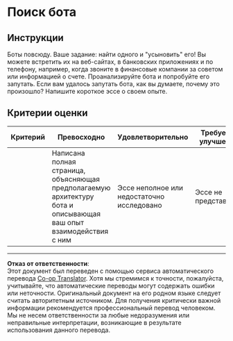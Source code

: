 <!--
CO_OP_TRANSLATOR_METADATA:
{
  "original_hash": "1d7583e8046dacbb0c056d5ba0a71b16",
  "translation_date": "2025-08-29T22:33:09+00:00",
  "source_file": "6-NLP/1-Introduction-to-NLP/assignment.md",
  "language_code": "ru"
}
-->
# Поиск бота

## Инструкции

Боты повсюду. Ваше задание: найти одного и "усыновить" его! Вы можете встретить их на веб-сайтах, в банковских приложениях и по телефону, например, когда звоните в финансовые компании за советом или информацией о счете. Проанализируйте бота и попробуйте его запутать. Если вам удалось запутать бота, как вы думаете, почему это произошло? Напишите короткое эссе о своем опыте.

## Критерии оценки

| Критерий | Превосходно                                                                                                   | Удовлетворительно                            | Требуется улучшение   |
| -------- | ------------------------------------------------------------------------------------------------------------- | -------------------------------------------- | --------------------- |
|          | Написана полная страница, объясняющая предполагаемую архитектуру бота и описывающая ваш опыт взаимодействия с ним | Эссе неполное или недостаточно исследовано   | Эссе не представлено |

---

**Отказ от ответственности**:  
Этот документ был переведен с помощью сервиса автоматического перевода [Co-op Translator](https://github.com/Azure/co-op-translator). Хотя мы стремимся к точности, пожалуйста, учитывайте, что автоматические переводы могут содержать ошибки или неточности. Оригинальный документ на его родном языке следует считать авторитетным источником. Для получения критически важной информации рекомендуется профессиональный перевод человеком. Мы не несем ответственности за любые недоразумения или неправильные интерпретации, возникающие в результате использования данного перевода.